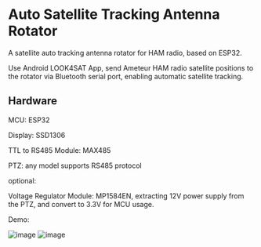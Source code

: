 # Auto Satellite Tracking Antenna Rotator
A satellite auto tracking antenna rotator for HAM radio, based on ESP32. 

Use Android LOOK4SAT App, send Ameteur HAM radio satellite positions to the rotator via Bluetooth serial port, enabling automatic satellite tracking.

## Hardware
MCU: ESP32

Display: SSD1306

TTL to RS485 Module: MAX485

PTZ: any model supports RS485 protocol



optional:

Voltage Regulator Module: MP1584EN, extracting 12V power supply from the PTZ, and convert to 3.3V for MCU usage.



Demo:

![image](https://github.com/thedonalddon/Sat-Antenna-Rotator/assets/43942741/d9639b92-4860-4a61-b26a-5ff2877d7408)
![image](https://github.com/thedonalddon/Sat-Antenna-Rotator/assets/43942741/41296b9e-caf3-4814-81f1-4360dfb08afa)
